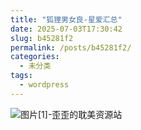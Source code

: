```yaml
---
title: "狐狸男女良-星爱汇总"
date: 2025-07-03T17:30:42
slug: b45281f2
permalink: /posts/b45281f2/
categories:
  - 未分类
tags:
  - wordpress
---
```


![图片[1]-歪歪的耽美资源站](/images/wp/b45281f2-578835dd.jpg)
